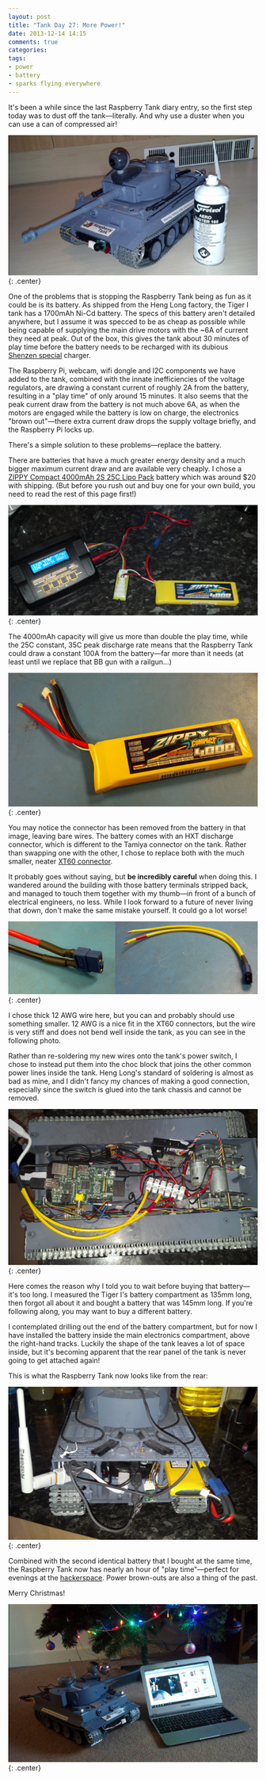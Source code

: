 ```yaml
---
layout: post
title: "Tank Day 27: More Power!"
date: 2013-12-14 14:15
comments: true
categories: 
tags:
- power
- battery
- sparks flying everywhere
---
```


It's been a while since the last Raspberry Tank diary entry, so the first step today was to dust off the tank&mdash;literally. And why use a duster when you can use a can of compressed air!

![The Raspberry Tank with air duster](/hardware/raspberry-tank/airduster.jpg){: .center}

One of the problems that is stopping the Raspberry Tank being as fun as it could be is its battery. As shipped from the Heng Long factory, the Tiger I tank has a 1700mAh Ni-Cd battery. The specs of this battery aren't detailed anywhere, but I assume it was specced to be as cheap as possible while being capable of supplying the main drive motors with the ~6A of current they need at peak. Out of the box, this gives the tank about 30 minutes of play time before the battery needs to be recharged with its dubious [Shenzen special](http://www.evilmadscientist.com/2009/a-visit-to-the-electronics-markets-of-shenzhen/) charger.

The Raspberry Pi, webcam, wifi dongle and I2C components we have added to the tank, combined with the innate inefficiencies of the voltage regulators, are drawing a constant current of roughly 2A from the battery, resulting in a "play time" of only around 15 minutes. It also seems that the peak current draw from the battery is not much above 6A, as when the motors are engaged while the battery is low on charge, the electronics "brown out"&mdash;there extra current draw drops the supply voltage briefly, and the Raspberry Pi locks up.

There's a simple solution to these problems&mdash;replace the battery.

There are batteries that have a much greater energy density and a much bigger maximum current draw and are available very cheaply. I chose a [ZIPPY Compact 4000mAh 2S 25C Lipo Pack](http://hobbyking.co.uk/hobbyking/store/uh_viewItem.asp?idProduct=21359) battery which was around $20 with shipping. (But before you rush out and buy one for your own build, you need to read the rest of this page first!)

![The new battery charging](/hardware/raspberry-tank/charging.jpg){: .center}

The 4000mAh capacity will give us more than double the play time, while the 25C constant, 35C peak discharge rate means that the Raspberry Tank could draw a constant 100A from the battery&mdash;far more than it needs (at least until we replace that BB gun with a railgun...)

![The new battery](/hardware/raspberry-tank/newbattery.jpg){: .center}

You may notice the connector has been removed from the battery in that image, leaving bare wires. The battery comes with an HXT discharge connector, which is different to the Tamiya connector on the tank. Rather than swapping one with the other, I chose to replace both with the much smaller, neater [XT60 connector](http://hobbyking.co.uk/hobbyking/store/uh_viewItem.asp?idProduct=44333).

It probably goes without saying, but **be incredibly careful** when doing this. I wandered around the building with those battery terminals stripped back, and managed to touch them together with my thumb&mdash;in front of a bunch of electrical engineers, no less. While I look forward to a future of never living that down, don't make the same mistake yourself. It could go a lot worse!

![New XT60 connectors on the battery, and new wires to put inside the tank.](/hardware/raspberry-tank/xt60.jpg){: .center}

I chose thick 12 AWG wire here, but you can and probably should use something smaller. 12 AWG is a nice fit in the XT60 connectors, but the wire is very stiff and does not bend well inside the tank, as you can see in the following photo.

Rather than re-soldering my new wires onto the tank's power switch, I chose to instead put them into the choc block that joins the other common power lines inside the tank. Heng Long's standard of soldering is almost as bad as mine, and I didn't fancy my chances of making a good connection, especially since the switch is glued into the tank chassis and cannot be removed.

![The internals of the tank to support the new battery](/hardware/raspberry-tank/newbatteryinternals.jpg){: .center}

Here comes the reason why I told you to wait before buying that battery&mdash;it's too long. I measured the Tiger I's battery compartment as 135mm long, then forgot all about it and bought a battery that was 145mm long. If you're following along, you may want to buy a different battery.

I contemplated drilling out the end of the battery compartment, but for now I have installed the battery inside the main electronics compartment, above the right-hand tracks. Luckily the shape of the tank leaves a lot of space inside, but it's becoming apparent that the rear panel of the tank is never going to get attached again!

This is what the Raspberry Tank now looks like from the rear:

![The new battery installed in the tank](/hardware/raspberry-tank/newbatteryinstalled.jpg){: .center}

Combined with the second identical battery that I bought at the same time, the Raspberry Tank now has nearly an hour of "play time"&mdash;perfect for evenings at the [hackerspace](http://www.constructorium.org). Power brown-outs are also a thing of the past.

Merry Christmas!

![The Raspberry Tank in front of the Christmas tree](/hardware/raspberry-tank/christmas.jpg){: .center}